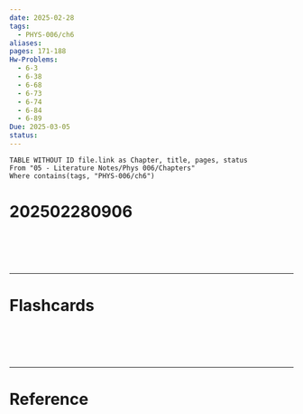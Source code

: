 ```yaml
---
date: 2025-02-28
tags:
  - PHYS-006/ch6
aliases: 
pages: 171-188
Hw-Problems:
  - 6-3
  - 6-38
  - 6-68
  - 6-73
  - 6-74
  - 6-84
  - 6-89
Due: 2025-03-05
status:
---
```

```dataview
TABLE WITHOUT ID file.link as Chapter, title, pages, status
From "05 - Literature Notes/Phys 006/Chapters"
Where contains(tags, "PHYS-006/ch6")
```
# 202502280906


# ‌
---
# Flashcards


# ‌
---
# Reference

